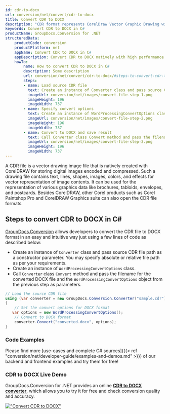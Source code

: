 ```yaml
---
id: cdr-to-docx
url: conversion/net/convert/cdr-to-docx
title: Convert CDR to DOCX
description: "CDR format represents CorelDraw Vector Graphic Drawing with .cdr extension. Learn how to convert CDR to DOCX file programmatically in C# language using GroupDocs.Conversion for .NET library."
keywords: Convert CDR to DOCX in C#
productName: GroupDocs.Conversion for .NET
structuredData:
    productCode: conversion
    productPlatform: net
    appName: Convert CDR to DOCX in C#
    appDescription: Convert CDR to DOCX natively with high performance using C# language and server side GroupDocs.Conversion for .NET APIs, without the use of any software like Microsoft or Open Office.
    howTo:
        name: How to convert CDR to DOCX in C# 
        description: Some description
        url: conversion/net/convert/cdr-to-docx/#steps-to-convert-cdr-to-docx-in-c
        steps:
        - name: Load source CDR file 
          text: Create an instance of Converter class and pass source CDR file path as a constructor parameter. You may specify absolute or relative file path as per your requirements. 
          imageUrl: conversion/net/images/convert-file-step-1.png
          imageHeight: 196
          imageWidth: 737
        - name: Specify convert options 
          text: Create an instance of WordProcessingConvertOptions class.
          imageUrl: conversion/net/images/convert-file-step-2.png
          imageHeight: 196
          imageWidth: 737
        - name: Convert to DOCX and save result 
          text: Call Converter class Convert method and pass the filename for the converted HTML file and the WordProcessingConvertOptions object from the previous step as parameters.
          imageUrl: conversion/net/images/convert-file-step-3.png
          imageHeight: 196
          imageWidth: 737
---
```


A CDR file is a vector drawing image file that is natively created with CorelDRAW for storing digital images encoded and compressed. Such a drawing file contains text, lines, shapes, images, colors, and effects for vector representation of image contents. It can be used for the representation of various graphics data like brochures, tabloids, envelopes, and postcards. Besides CorelDRAW, other Corel products such as Corel Paintshop Pro and CorelDRAW Graphics suite can also open the CDR file formats.

## Steps to convert CDR to DOCX in C#

[GroupDocs.Conversion](https://products.groupdocs.com/conversion/net) allows developers to convert the CDR file to DOCX format in an easy and intuitive way just using a few lines of code as described below:

* Create an instance of `Converter` class and pass source CDR file path as a constructor parameter. You may specify absolute or relative file path as per your requirements. 
* Create an instance of `WordProcessingConvertOptions` class.
* Call `Converter` class `Convert` method and pass the filename for the converted DOCX file and the `WordProcessingConvertOptions` object from the previous step as parameters.

```csharp
// Load the source CDR file
using (var converter = new GroupDocs.Conversion.Converter("sample.cdr"))
{
    // Set the convert options for DOCX format
   var options = new WordProcessingConvertOptions();
    // Convert to DOCX format
    converter.Convert("converted.docx", options);
}
```

### Code Examples

Please find more [use-cases and complete C# sources]({{< ref "conversion/net/developer-guide/examples-and-demos.md" >}}) of our backend and frontend examples and try them for free!

### CDR to DOCX Live Demo

GroupDocs.Conversion for .NET provides an online [**CDR to DOCX converter**](https://products.groupdocs.app/conversion/cdr-to-docx), which allows you to try it for free and check conversion quality and accuracy.

[!["Convert CDR to DOCX"](conversion/net/images/convert-to-docx/convert-cdr-to-docx.png)](https://products.groupdocs.app/conversion/cdr-to-docx)